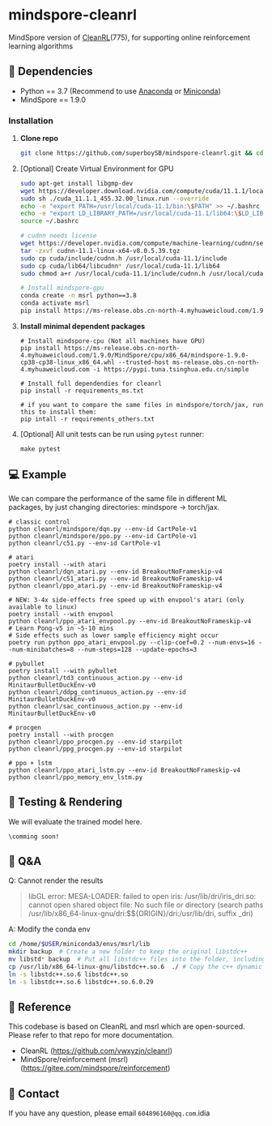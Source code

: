 # mindspore-cleanrl
MindSpore version of [CleanRL](https://github.com/vwxyzjn/cleanrl)(775), for supporting online reinforcement learning algorithms

## :wrench: Dependencies

- Python == 3.7 (Recommend to use [Anaconda](https://www.anaconda.com/download/#linux) or [Miniconda](https://docs.conda.io/en/latest/miniconda.html))
- MindSpore == 1.9.0

### Installation

1. **Clone repo**

   ```bash
   git clone https://github.com/superboySB/mindspore-cleanrl.git && cd mindspore-cleanrl
   ```

2. [Optional] Create Virtual Environment for GPU

   ```sh
   sudo apt-get install libgmp-dev
   wget https://developer.download.nvidia.com/compute/cuda/11.1.1/local_installers/cuda_11.1.1_455.32.00_linux.run
   sudo sh ./cuda_11.1.1_455.32.00_linux.run --override
   echo -e "export PATH=/usr/local/cuda-11.1/bin:\$PATH" >> ~/.bashrc
   echo -e "export LD_LIBRARY_PATH=/usr/local/cuda-11.1/lib64:\$LD_LIBRARY_PATH" >> ~/.bashrc
   source ~/.bashrc
   
   # cudnn needs license
   wget https://developer.nvidia.com/compute/machine-learning/cudnn/secure/8.0.5/11.1_20201106/cudnn-11.1-linux-x64-v8.0.5.39.tgz
   tar -zxvf cudnn-11.1-linux-x64-v8.0.5.39.tgz
   sudo cp cuda/include/cudnn.h /usr/local/cuda-11.1/include
   sudo cp cuda/lib64/libcudnn* /usr/local/cuda-11.1/lib64
   sudo chmod a+r /usr/local/cuda-11.1/include/cudnn.h /usr/local/cuda-11.1/lib64/libcudnn*
   
   # Install mindspore-gpu
   conda create -n msrl python==3.8
   conda activate msrl
   pip install https://ms-release.obs.cn-north-4.myhuaweicloud.com/1.9.0/MindSpore/gpu/x86_64/cuda-11.1/mindspore_gpu-1.9.0-cp38-cp38-linux_x86_64.whl --trusted-host ms-release.obs.cn-north-4.myhuaweicloud.com -i https://pypi.tuna.tsinghua.edu.cn/simple
   ```

3. **Install minimal dependent packages**

   ```shell
   # Install mindspore-cpu (Not all machines have GPU)
   pip install https://ms-release.obs.cn-north-4.myhuaweicloud.com/1.9.0/MindSpore/cpu/x86_64/mindspore-1.9.0-cp38-cp38-linux_x86_64.whl --trusted-host ms-release.obs.cn-north-4.myhuaweicloud.com -i https://pypi.tuna.tsinghua.edu.cn/simple
   
   # Install full dependendies for cleanrl
   pip install -r requirements_ms.txt
   
   # if you want to compare the same files in mindspore/torch/jax, run this to install them:
   pip intall -r requirements_others.txt
   ```

4. [Optional] All unit tests can be run using `pytest` runner:

   ```
   make pytest
   ```


## :computer: Example

We can compare the performance of the same file in different ML packages, by just changing directories: mindspore -> torch/jax.

```shell
# classic control
python cleanrl/mindspore/dqn.py --env-id CartPole-v1
python cleanrl/mindspore/ppo.py --env-id CartPole-v1
python cleanrl/c51.py --env-id CartPole-v1

# atari
poetry install --with atari
python cleanrl/dqn_atari.py --env-id BreakoutNoFrameskip-v4
python cleanrl/c51_atari.py --env-id BreakoutNoFrameskip-v4
python cleanrl/ppo_atari.py --env-id BreakoutNoFrameskip-v4

# NEW: 3-4x side-effects free speed up with envpool's atari (only available to linux)
poetry install --with envpool
python cleanrl/ppo_atari_envpool.py --env-id BreakoutNoFrameskip-v4
# Learn Pong-v5 in ~5-10 mins
# Side effects such as lower sample efficiency might occur
poetry run python ppo_atari_envpool.py --clip-coef=0.2 --num-envs=16 --num-minibatches=8 --num-steps=128 --update-epochs=3

# pybullet
poetry install --with pybullet
python cleanrl/td3_continuous_action.py --env-id MinitaurBulletDuckEnv-v0
python cleanrl/ddpg_continuous_action.py --env-id MinitaurBulletDuckEnv-v0
python cleanrl/sac_continuous_action.py --env-id MinitaurBulletDuckEnv-v0

# procgen
poetry install --with procgen
python cleanrl/ppo_procgen.py --env-id starpilot
python cleanrl/ppg_procgen.py --env-id starpilot

# ppo + lstm
python cleanrl/ppo_atari_lstm.py --env-id BreakoutNoFrameskip-v4
python cleanrl/ppo_memory_env_lstm.py
```




## :checkered_flag: Testing & Rendering

We will evaluate the trained model here.

```
\comming soon!
```

## :page_facing_up: Q&A

Q: Cannot render the results

> libGL error: MESA-LOADER: failed to open iris: /usr/lib/dri/iris_dri.so: cannot open shared object file: No such file or directory (search paths /usr/lib/x86_64-linux-gnu/dri:\$${ORIGIN}/dri:/usr/lib/dri, suffix _dri)

A: Modify the conda env

```sh
cd /home/$USER/miniconda3/envs/msrl/lib
mkdir backup  # Create a new folder to keep the original libstdc++
mv libstd* backup  # Put all libstdc++ files into the folder, including soft links
cp /usr/lib/x86_64-linux-gnu/libstdc++.so.6  ./ # Copy the c++ dynamic link library of the system here
ln -s libstdc++.so.6 libstdc++.so
ln -s libstdc++.so.6 libstdc++.so.6.0.29
```

## :clap: Reference

This codebase is based on CleanRL and msrl which are open-sourced. Please refer to that repo for more documentation.

- CleanRL (https://github.com/vwxyzjn/cleanrl)
- MindSpore/reinforcement (msrl) (https://gitee.com/mindspore/reinforcement)

## :e-mail: Contact

If you have any question, please email `604896160@qq.com`.idia
